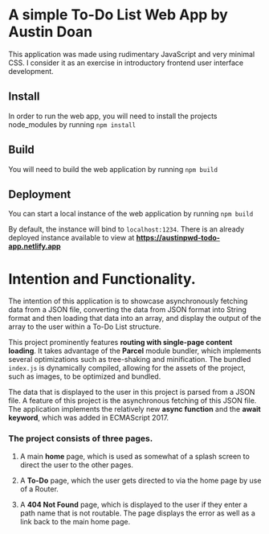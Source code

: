 # A simple To-Do List Web App by Austin Doan

This application was made using rudimentary JavaScript and very minimal CSS. I consider it as an exercise in introductory frontend user interface development.

## Install
 In order to run the web app, you will need to install the projects node_modules by running ```npm install```

## Build
You will need to build the web application by running ```npm build```

## Deployment
You can start a local instance of the web application by running ```npm build```

By default, the instance will bind to ```localhost:1234```. There is an already deployed instance available to view at **<https://austinpwd-todo-app.netlify.app>**

# Intention and Functionality.

The intention of this application is to showcase asynchronously fetching data from a JSON file, converting the data from JSON format into String format and then loading that data into an array, and display the output of the array to the user within a To-Do List structure.

This project prominently features __routing with single-page content loading__. It takes advantage of the __Parcel__ module bundler, which implements several optimizations such as tree-shaking and minification. The bundled ```index.js``` is dynamically compiled, allowing for the assets of the project, such as images, to be optimized and bundled.

The data that is displayed to the user in this project is parsed from a JSON file. A feature of this project is the asynchronous fetching of this JSON file. The application implements the relatively new __async function__ and the __await keyword__, which was added in ECMAScript 2017.

### The project consists of three pages. 

1. A main __home__ page, which is used as somewhat of a splash screen to direct the user to the other pages.

2. A __To-Do__ page, which the user gets directed to via the home page by use of a Router.

3. A __404 Not Found__ page, which is displayed to the user if they enter a path name that is not routable. The page displays the error as well as a link back to the main home page.